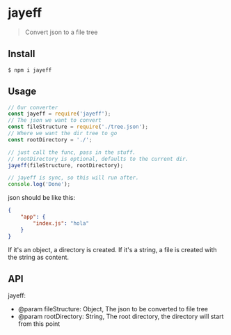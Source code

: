 # jayeff

> Convert json to a file tree



## Install

```
$ npm i jayeff
```


## Usage

```js
// Our converter
const jayeff = require('jayeff');
// The json we want to convert
const fileStructure = require('./tree.json');
// Where we want the dir tree to go
const rootDirectory = './';

// just call the func, pass in the stuff.
// rootDirectory is optional, defaults to the current dir.
jayeff(fileStructure, rootDirectory);

// jayeff is sync, so this will run after.
console.log('Done');
```



json should be like this:
```json
{
	"app": {
		"index.js": "hola"
	}
}
```

If it's an object, a directory is created. If it's a string, a file is created with the string as content.

## API

jayeff:
* @param fileStructure: Object, The json to be converted to file tree
* @param rootDirectory: String, The root directory, the directory will start from this point

